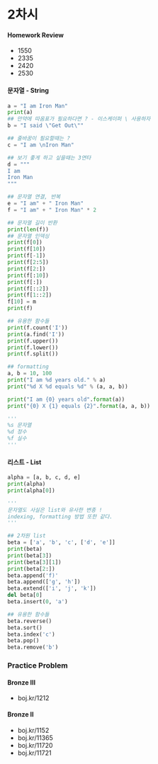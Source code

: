# 2차시



#### Homework Review

- 1550
- 2335
- 2420
- 2530



#### 문자열 - String

```python
a = "I am Iron Man"
print(a)
## 만약에 따옴표가 필요하다면 ? - 이스케이퍼 \ 사용하자
b = "I said \"Get Out\""

## 줄바꿈이 필요할때는 ?
c = "I am \nIron Man"

## 보기 좋게 하고 싶을때는 3연타
d = """
I am
Iron Man
"""

## 문자열 연결, 반복
e = "I am" + " Iron Man"
f = "I am" + " Iron Man" * 2

## 문자열 길이 반환
print(len(f))
## 문자열 인덱싱
print(f[0])
print(f[10])
print(f[-1])
print(f[2:5])
print(f[2:])
print(f[:10])
print(f[:])
print(f[::2])
print(f[1::2])
f[10] = m
print(f)

## 유용한 함수들
print(f.count('I'))
print(a.find('I'))
print(f.upper())
print(f.lower())
print(f.split())

## formatting
a, b = 10, 100
print("I am %d years old." % a)
print("%d X %d equals %d" % (a, a, b))

print("I am {0} years old".format(a))
print("{0} X {1} equals {2}".format(a, a, b))

'''
%s 문자열
%d 정수
%f 실수
'''
```



#### 리스트 - List

```python
alpha = [a, b, c, d, e]
print(alpha)
print(alpha[0])

'''
문자열도 사실은 list와 유사한 변종 !
indexing, formatting 방법 또한 같다.
'''

## 2차원 list
beta = ['a', 'b', 'c', ['d', 'e']]
print(beta)
print(beta[3])
print(beta[3][1])
print(beta[2:])
beta.append('f)'
beta.append(['g', 'h'])
beta.extend(['i', 'j', 'k'])
del beta[0]
beta.insert(0, 'a')

## 유용한 함수들
beta.reverse()
beta.sort()
beta.index('c')
beta.pop()
beta.remove('b')
```

### Practice Problem

#### Bronze III

- boj.kr/1212

#### Bronze II

- boj.kr/1152
- boj.kr/11365
- boj.kr/11720
- boj.kr/11721

